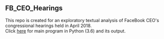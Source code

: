 ## FB_CEO_Hearings
This repo is created for an exploratory textual analysis of FaceBook CEO's congressional hearings held in April 2018.  
Click [here](https://github.com/bsuzow/FB_CEO_Hearings/blob/master/FB_CEO_HEARING_WC.md) for main program in Python (3.6) and its output.
